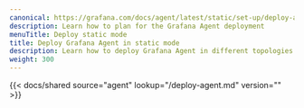 ```yaml
---
canonical: https://grafana.com/docs/agent/latest/static/set-up/deploy-agent/
description: Learn how to plan for the Grafana Agent deployment
menuTitle: Deploy static mode
title: Deploy Grafana Agent in static mode
description: Learn how to deploy Grafana Agent in different topologies
weight: 300
---
```


{{< docs/shared source="agent" lookup="/deploy-agent.md" version="<AGENT VERSION>" >}}

